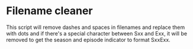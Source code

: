 # Filename cleaner

This script will remove dashes and spaces in filenames and replace them with dots and if there's a special character between Sxx and Exx, it will be removed to get the season and episode indicator to format SxxExx.
